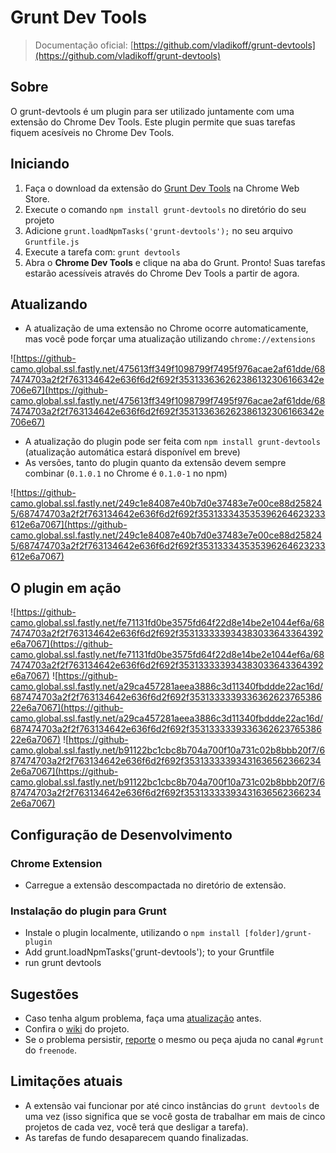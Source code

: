 # Grunt Dev Tools

> Documentação oficial: [https://github.com/vladikoff/grunt-devtools](https://github.com/vladikoff/grunt-devtools)

## Sobre

O grunt-devtools é um plugin para ser utilizado juntamente com uma extensão do Chrome Dev Tools. Este plugin permite que suas tarefas fiquem acesíveis no Chrome Dev Tools.

## Iniciando

1. Faça o download da extensão do [Grunt Dev Tools](https://chrome.google.com/webstore/detail/grunt-devtools/fbiodiodggnlakggeeckkjccjhhjndnb?hl=en) na Chrome Web Store.
2. Execute o comando `npm install grunt-devtools` no diretório do seu projeto
3. Adicione `grunt.loadNpmTasks('grunt-devtools');` no seu arquivo `Gruntfile.js`
4. Execute a tarefa com: `grunt devtools`
5. Abra o **Chrome Dev Tools** e clique na aba do Grunt. Pronto! Suas tarefas estarão acessíveis através do Chrome Dev Tools a partir de agora.

## Atualizando

* A atualização de uma extensão no Chrome ocorre automaticamente, mas você pode forçar uma atualização utilizando `chrome://extensions`

![https://github-camo.global.ssl.fastly.net/475613ff349f1098799f7495f976acae2af61dde/687474703a2f2f763134642e636f6d2f692f353133636262386132306166342e706e67](https://github-camo.global.ssl.fastly.net/475613ff349f1098799f7495f976acae2af61dde/687474703a2f2f763134642e636f6d2f692f353133636262386132306166342e706e67)

* A atualização do plugin pode ser feita com `npm install grunt-devtools` (atualização automática estará disponível em breve)
* As versões, tanto do plugin quanto da extensão devem sempre combinar (`0.1.0.1` no Chrome é `0.1.0-1` no npm)

![https://github-camo.global.ssl.fastly.net/249c1e84087e40b7d0e37483e7e00ce88d258245/687474703a2f2f763134642e636f6d2f692f353133343535396264623233612e6a7067](https://github-camo.global.ssl.fastly.net/249c1e84087e40b7d0e37483e7e00ce88d258245/687474703a2f2f763134642e636f6d2f692f353133343535396264623233612e6a7067)

## O plugin em ação

![https://github-camo.global.ssl.fastly.net/fe71131fd0be3575fd64f22d8e14be2e1044ef6a/687474703a2f2f763134642e636f6d2f692f353133333934383033643364392e6a7067](https://github-camo.global.ssl.fastly.net/fe71131fd0be3575fd64f22d8e14be2e1044ef6a/687474703a2f2f763134642e636f6d2f692f353133333934383033643364392e6a7067)
![https://github-camo.global.ssl.fastly.net/a29ca457281aeea3886c3d11340fbddde22ac16d/687474703a2f2f763134642e636f6d2f692f353133333933636262376538622e6a7067](https://github-camo.global.ssl.fastly.net/a29ca457281aeea3886c3d11340fbddde22ac16d/687474703a2f2f763134642e636f6d2f692f353133333933636262376538622e6a7067)
![https://github-camo.global.ssl.fastly.net/b91122bc1cbc8b704a700f10a731c02b8bbb20f7/687474703a2f2f763134642e636f6d2f692f353133333934316365623662342e6a7067](https://github-camo.global.ssl.fastly.net/b91122bc1cbc8b704a700f10a731c02b8bbb20f7/687474703a2f2f763134642e636f6d2f692f353133333934316365623662342e6a7067)

## Configuração de Desenvolvimento

### Chrome Extension

* Carregue a extensão descompactada no diretório de extensão.

### Instalação do plugin para Grunt

* Instale o plugin localmente, utilizando o `npm install [folder]/grunt-plugin`
* Add grunt.loadNpmTasks('grunt-devtools'); to your Gruntfile
* run grunt devtools


## Sugestões

* Caso tenha algum problema, faça uma [atualização](grunt-devtools.md#atualizando) antes.
* Confira o [wiki](https://github.com/vladikoff/grunt-devtools/wiki) do projeto.
* Se o problema persistir, [reporte](https://github.com/vladikoff/grunt-devtools/issues) o mesmo ou peça ajuda no canal `#grunt` do `freenode`.

## Limitações atuais

* A extensão vai funcionar por até cinco instâncias do `grunt devtools` de uma vez (isso significa que se você gosta de trabalhar em mais de cinco projetos de cada vez, você terá que desligar a tarefa).
* As tarefas de fundo desaparecem quando finalizadas.

